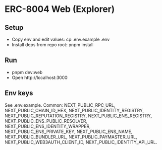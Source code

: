 # ERC-8004 Web (Explorer)

## Setup
- Copy env and edit values:
  cp .env.example .env
- Install deps from repo root:
  pnpm install

## Run
- pnpm dev:web
- Open http://localhost:3000

## Env keys
See .env.example. Common: NEXT_PUBLIC_RPC_URL, NEXT_PUBLIC_CHAIN_ID_HEX, NEXT_PUBLIC_IDENTITY_REGISTRY, NEXT_PUBLIC_REPUTATION_REGISTRY, NEXT_PUBLIC_ENS_REGISTRY, NEXT_PUBLIC_ENS_PUBLIC_RESOLVER, NEXT_PUBLIC_ENS_IDENTITY_WRAPPER, NEXT_PUBLIC_ENS_PRIVATE_KEY, NEXT_PUBLIC_ENS_NAME, NEXT_PUBLIC_BUNDLER_URL, NEXT_PUBLIC_PAYMASTER_URL, NEXT_PUBLIC_WEB3AUTH_CLIENT_ID, NEXT_PUBLIC_IDENTITY_API_URL.